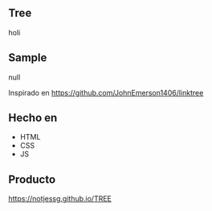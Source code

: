 ## Tree
holi

## Sample
null

Inspirado en https://github.com/JohnEmerson1406/linktree 

## Hecho en
- HTML
- CSS
- JS
    
## Producto
https://notjessg.github.io/TREE
